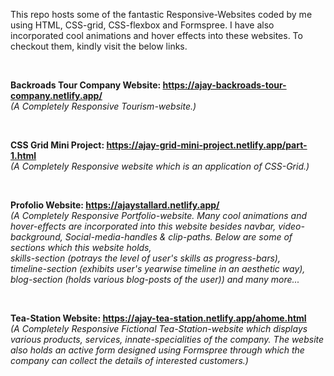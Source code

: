 This repo hosts some of the fantastic Responsive-Websites coded by me using HTML, CSS-grid, CSS-flexbox and Formspree. 
I have also incorporated cool animations and hover effects into these websites. To checkout them, kindly visit the below links.  
    
&nbsp;  

**Backroads Tour Company Website: https://ajay-backroads-tour-company.netlify.app/**  
*(A Completely Responsive Tourism-website.)* 
    
&nbsp;  

**CSS Grid Mini Project: https://ajay-grid-mini-project.netlify.app/part-1.html**  
*(A Completely Responsive website which is an application of CSS-Grid.)*  

&nbsp;  

**Profolio Website: https://ajaystallard.netlify.app/**  
*(A Completely Responsive Portfolio-website. Many cool animations and hover-effects are incorporated into this website besides navbar, video-background, Social-media-handles & clip-paths.* 
*Below are some of sections which this website holds,*  
*skills-section (potrays the level of user's skills as progress-bars),*  
*timeline-section (exhibits user's yearwise timeline in an aesthetic way),*  
*blog-section (holds various blog-posts of the user)) and many more...* 
    
&nbsp;  

**Tea-Station Website: https://ajay-tea-station.netlify.app/ahome.html**  
*(A Completely Responsive Fictional Tea-Station-website which displays various products, services, innate-specialities of the company. The website also holds an active form designed using Formspree through which the company can collect the details of interested customers.)* 
